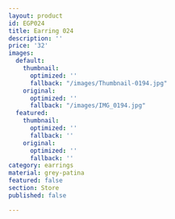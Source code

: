 ```yaml
---
layout: product
id: EGP024
title: Earring 024
description: ''
price: '32'
images:
  default:
    thumbnail:
      optimized: ''
      fallback: "/images/Thumbnail-0194.jpg"
    original:
      optimized: ''
      fallback: "/images/IMG_0194.jpg"
  featured:
    thumbnail:
      optimized: ''
      fallback: ''
    original:
      optimized: ''
      fallback: ''
category: earrings
material: grey-patina
featured: false
section: Store
published: false

---
```

